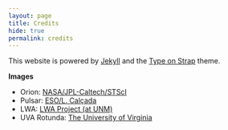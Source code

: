 ```yaml
---
layout: page
title: Credits
hide: true
permalink: credits
---
```


This website is powered by <a href="https://jekyllrb.com/">Jekyll</a> and the <a href="https://github.com/sylhare/Type-on-Strap">Type on Strap</a> theme.

**Images**
- Orion: [NASA/JPL-Caltech/STScI](https://www.nasa.gov/multimedia/imagegallery/image_feature_693.html)
- Pulsar: [ESO/L. Calçada](https://www.eso.org/public/images/eso1319c/)
- LWA: [LWA Project (at UNM)](https://www.nasa.gov/topics/universe/features/LWA-1_Sunset.html) 
- UVA Rotunda: [The University of Virginia](http://rotunda.virginia.edu/sites/rotunda.virginia.edu/files/styles/homepage_image/public/1-4-edited.jpg?itok=A9Uo5TYl)
